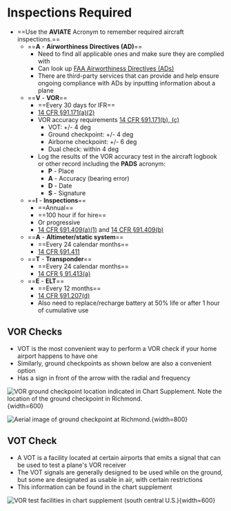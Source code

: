 # Inspections Required

* ==Use the **AVIATE** Acronym to remember required aircraft inspections.==
  * ==**A** - **Airworthiness Directives (AD)**==
    * Need to find all applicable ones and make sure they are complied with
    * Can look up [FAA Airworthiness Directives (ADs)](https://www.faa.gov/regulations_policies/airworthiness_directives/)
    * There are third-party services that can provide and help ensure ongoing compliance with ADs by inputting information about a plane
  * ==**V** - **VOR**==
    * ==Every 30 days for IFR==
    * [14 CFR &sect;91.171(a)(2)](https://www.ecfr.gov/current/title-14/chapter-I/subchapter-F/part-91/subpart-B/subject-group-ECFRef6e8c57f580cfd/section-91.171)
    * VOR accuracy requirements [14 CFR &sect;91.171(b), (c)](https://www.ecfr.gov/current/title-14/chapter-I/subchapter-F/part-91/subpart-B/subject-group-ECFRef6e8c57f580cfd/section-91.171)
      * VOT: +/- 4 deg
      * Ground checkpoint: +/- 4 deg
      * Airborne checkpoint: +/- 6 deg
      * Dual check: within 4 deg
    * Log the results of the VOR accuracy test in the aircraft logbook or other record including the **PADS** acronym:
      * **P** - Place
      * **A** - Accuracy (bearing error)
      * **D** - Date
      * **S** - Signature
  * ==**I** - **Inspections**==
    * ==Annual==
    * ==100 hour if for hire==
    * Or progressive
    * [14 CFR &sect;91.409(a)(1)](https://www.ecfr.gov/current/title-14/chapter-I/subchapter-F/part-91/subpart-E/section-91.409) and [14 CFR &sect;91.409(b)](https://www.ecfr.gov/current/title-14/chapter-I/subchapter-F/part-91/subpart-E/section-91.409)
  * ==**A** - **Altimeter/static system**==
    * ==Every 24 calendar months==
    * [14 CFR &sect;91.411](https://www.ecfr.gov/current/title-14/chapter-I/subchapter-F/part-91/subpart-E/section-91.411)
  * ==**T** - **Transponder**==
    * ==Every 24 calendar months==
    * [14 CFR &sect; 91.413(a)](https://www.ecfr.gov/current/title-14/chapter-I/subchapter-F/part-91/subpart-E/section-91.413)
  * ==**E** - **ELT**==
    * ==Every 12 months==
    * [14 CFR &sect;91.207(d)](https://www.ecfr.gov/current/title-14/chapter-I/subchapter-F/part-91/subpart-C/section-91.207)
    * Also need to replace/recharge battery at 50% life or after 1 hour of cumulative use

## VOR Checks

* VOT is the most convenient way to perform a VOR check if your home airport happens to have one
* Similarly, ground checkpoints as shown below are also a convenient option
* Has a sign in front of the arrow with the radial and frequency

![VOR ground checkpoint location indicated in Chart Supplement. Note the location of the ground checkpoint in Richmond.](/img/chart-supplement-vor-ground-checkpoint-kric.jpg){width=600}

![Aerial image of ground checkpoint at Richmond.](/img/kric-vor-ground-checkpoint.jpg){width=800}

## VOT Check

* A VOT is a facility located at certain airports that emits a signal that can be used to test a plane's VOR receiver
* The VOT signals are generally designed to be used while on the ground, but some are designated as usable in air, with certain restrictions
* This information can be found in the chart supplement

![VOR test facilities in chart supplement (south central U.S.)](/img/chart-supplement-vot-facilities.png){width=600}